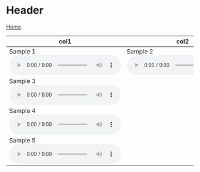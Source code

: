 
# Header

[Home](https://d-byrne1.github.io/mscproject/).

| col1 | col2 | col3 |
| --- | --- | --- |
|  Sample 1 <audio src="tail8/sample_1.wav" controls></audio> | Sample 2 <audio src="tail8/sample-2.wav" controls></audio> |  
  Sample 3 <audio src="tail8/sample_3.wav" controls></audio> |
| Sample 4 <audio src="tail8/sample_4.wav" controls></audio> |  
  Sample 5 <audio src="tail8/sample_5.wav" controls></audio> |  |
